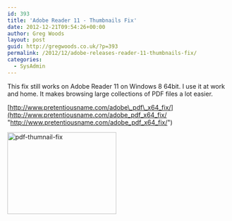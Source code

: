 ```yaml
---
id: 393
title: 'Adobe Reader 11 - Thumbnails Fix'
date: 2012-12-21T09:54:26+00:00
author: Greg Woods
layout: post
guid: http://gregwoods.co.uk/?p=393
permalink: /2012/12/adobe-releases-reader-11-thumbnails-fix/
categories:
  - SysAdmin
---
```

This fix still works on Adobe Reader 11 on Windows 8 64bit. I use it at work and home. It makes browsing large collections of PDF files a lot easier.

[http://www.pretentiousname.com/adobe\_pdf\_x64_fix/](http://www.pretentiousname.com/adobe_pdf_x64_fix/ "http://www.pretentiousname.com/adobe_pdf_x64_fix/")

<img class="alignright size-full wp-image-394" alt="pdf-thumnail-fix" src="http://gregwoods.co.uk/wp-content/uploads/2012/12/pdf-thumnail-fix.png" width="247" height="186" />